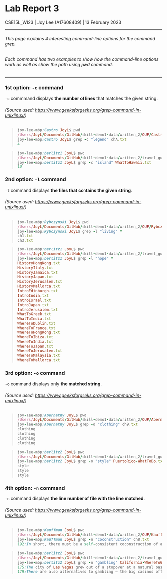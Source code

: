 # Lab Report 3

CSE15L_WI23 | Joy Lee (A17608409) | 13 February 2023<br />

---

###### This page explains 4 interesting command-line options for the command grep.
###### Each command has two examples to show how the command-line options work as well as show the path using pwd command.

---

### 1st option: `-c` command
`-c` commmand displays __the number of lines__ that matches the given string.<br />
###### (Source used: https://www.geeksforgeeks.org/grep-command-in-unixlinux/)

>```ruby
>joy-lee-mbp:Castro JoyL$ pwd
>/Users/JoyL/Documents/GitHub/skill-demo1-data/written_2/OUP/Castro
>joy-lee-mbp:Castro JoyL$ grep -c "legend" chA.txt
>4
>```

>```ruby
>joy-lee-mbp:berlitz1 JoyL$ pwd
>/Users/JoyL/Documents/GitHub/skill-demo1-data/written_2/travel_guides/berlitz1
>joy-lee-mbp:berlitz1 JoyL$ grep -c "island" WhatToHawaii.txt
>10
>```

### 2nd option: `-l` command
`-l` command displays __the files that contains the given string__.<br />
###### (Source used: https://www.geeksforgeeks.org/grep-command-in-unixlinux/)

>```ruby
>joy-lee-mbp:Rybczynski JoyL$ pwd
>/Users/JoyL/Documents/GitHub/skill-demo1-data/written_2/OUP/Rybczynski
>joy-lee-mbp:Rybczynski JoyL$ grep -l "living" *
>ch1.txt
>ch3.txt
>```

>```ruby
>joy-lee-mbp:berlitz1 JoyL$ pwd
>/Users/JoyL/Documents/GitHub/skill-demo1-data/written_2/travel_guides/berlitz1
>joy-lee-mbp:berlitz1 JoyL$ grep -l "hope" *
>HistoryHongKong.txt
>HistoryItaly.txt
>HistoryJamaica.txt
>HistoryJapan.txt
>HistoryJerusalem.txt
>HistoryMallorca.txt
>IntroEdinburgh.txt
>IntroIndia.txt
>IntroIsrael.txt
>IntroJapan.txt
>IntroJerusalem.txt
>WhatToGreek.txt
>WhatToIndia.txt
>WhereToDublin.txt
>WhereToFrance.txt
>WhereToHongKong.txt
>WhereToIbiza.txt
>WhereToIndia.txt
>WhereToJapan.txt
>WhereToJerusalem.txt
>WhereToMalaysia.txt
>WhereToMallorca.txt
>```

### 3rd option: `-o` command
`-o` command displays only __the matched string__.<br />
###### (Source used: https://www.geeksforgeeks.org/grep-command-in-unixlinux/)

>```ruby
>joy-lee-mbp:Abernathy JoyL$ pwd
>/Users/JoyL/Documents/GitHub/skill-demo1-data/written_2/OUP/Abernathy
>joy-lee-mbp:Abernathy JoyL$ grep -o "clothing" ch9.txt
>clothing
>clothing
>clothing
>clothing
>```

>```ruby
>joy-lee-mbp:berlitz2 JoyL$ pwd
>/Users/JoyL/Documents/GitHub/skill-demo1-data/written_2/travel_guides/berlitz2
>joy-lee-mbp:berlitz2 JoyL$ grep -o "style" PuertoRico-WhatToDo.txt
>style
>style
>style
>```

### 4th option: `-n` command
`-n` command displays __the line number of file with the line matched__.<br />
###### (Source used: https://www.geeksforgeeks.org/grep-command-in-unixlinux/)

>```ruby
>joy-lee-mbp:Kauffman JoyL$ pwd
>/Users/JoyL/Documents/GitHub/skill-demo1-data/written_2/OUP/Kauffman
>joy-lee-mbp:Kauffman JoyL$ grep -n "coconstruction" ch8.txt
>192:In short, there must be a self-consistent coconstruction of a biosphere in which organisms, ways of making a living, and search >mechanisms jointly and self-consistently come into existence. Organisms are not solving arbitrary problems. We are solving the kinds of >problems we can solve given our solution procedures. How could it be otherwise?
>```

>```ruby
>joy-lee-mbp:berlitz2 JoyL$ pwd
>/Users/JoyL/Documents/GitHub/skill-demo1-data/written_2/travel_guides/berlitz2
>joy-lee-mbp:berlitz2 JoyL$ grep -n "gambling" California-WhereToGo.txt
>175:The city of Las Vegas grew out of a stopover at a natural oasis, which burgeoned after Nevada’s legalization of gambling in 1931. >Today, visitors converge on Vegas from all over America. Many are still here for a bit of fun and titillation, and to lose a few bucks >at roulette or blackjack, but Las Vegas now touts itself as a family destination.
>179:There are also alternatives to gambling — the big casinos offer live stage shows with all kinds of entertainment, from major singing >stars to leggy extravaganzas like the Folies Bergères to world-title boxing matches. If you want to get out and about, there are >opportunities for almost every type of recreation activity, including winter sports, within an hour of the city.
>```
